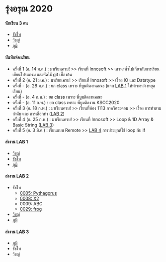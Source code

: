 # รุ่งอรุณ 2020

#### นักเรียน 3 คน
+ [ธัชไท](https://github.com/T4tt4i)
+ [วิชญ์](https://github.com/wit03)
+ [ภูมิ](https://github.com/pumiwat)

#### บันทึกห้องเรียน
+ ครั้งที่ 1 (อ. 14 ม.ค.) : มาเรียนครบ! >> เรียนที่ Innosoft >> เสวนาทั่วไปเกี่ยวกับการเรียนเขียนโปรแกรม และหัดใช้ git เบื้องต้น
+ ครั้งที่ 2 (อ. 21 ม.ค.) : มาเรียนครบ! >> เรียนที่ Innosoft >> เรื่อง IO และ Datatype
+ ครั้งที่ - (อ. 28 ม.ค.) : ยก class เพราะ พี่บูมติดงานคณะ (แจก [LAB 1](https://github.com/singhanat/c/blob/master/lab/01.md) ให้ทำระหว่างหยุดเรียน)
+ ครั้งที่ - (อ. 4 ก.พ.) : ยก class เพราะ พี่บูมติดงานคณะ
+ ครั้งที่ - (อ. 11 ก.พ.) : ยก class เพราะ พี่บูมติดงาน KSCC2020 
+ ครั้งที่ 3 (อ. 18 ก.พ.) : มาเรียนครบ! >> เรียนที่ห้อง 1113 ภาควิศวะคอม >> เรื่อง การทำตามลำดับ และ การเลือกทำ ([LAB 2](https://github.com/singhanat/c/blob/master/lab/02.md))
+ ครั้งที่ 4 (อ. 25 ก.พ.) : มาเรียนครบ! >> เรียนที่ Innosoft >> Loop & 1D Array & Basic String ([LAB 3](https://github.com/singhanat/c/blob/master/lab/03.md))
+ ครั้งที่ 5 (อ. 3 มี.ค.) : เรียนแบบ Remote >> [LAB 4](https://github.com/singhanat/c/blob/master/lab/04.md) การประยุกต์ใช้ loop กับ if 

#### ส่งงาน LAB 1
+ [วิชญ์](https://github.com/wit03/Algorithm-Practice/blob/master/kmutt/lab/01.md)
+ [ธัชไท](https://github.com/T4tt4i/lab_01/blob/master/lab_01.md.md)
+ [ภูมิ](https://github.com/singhanat/c/commit/9e0242b84af4484c90fba757e8474d8c5074ff82)

#### ส่งงาน LAB 2
+ ธัชไท 
  - [0005: Pythagorus](https://github.com/T4tt4i/KMUTT-c-programming/blob/master/week_3/pythagoras.c)  
  - [0008: X2](https://github.com/T4tt4i/KMUTT-c-programming/blob/master/week_3/X2.c)
  - 0009: ABC
  - [0029: frog](https://github.com/T4tt4i/KMUTT-c-programming/blob/master/week_3/froggy.c)
+ [วิชญ์](https://github.com/wit03/Algorithm-Practice/tree/master/kmutt/lab2)
+ [ภูมิ](https://github.com/pumiwat/kmutt-c-programming/tree/master/lab2)

#### ส่งงาน LAB 3
+ [ภูมิ](https://github.com/pumiwat/kmutt-c-programming/tree/master/lab3)
+ ธัชไท
+ วิชญ์

